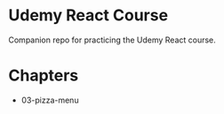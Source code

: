 # Udemy React Course

Companion repo for practicing the Udemy React course.

# Chapters

- 03-pizza-menu

